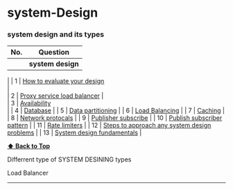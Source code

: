 # system-Design
### system design and its types

| No. | Question                                                                                |
| --- |-------------------------------------------------------------------------------------------------------------------------------------------------------------------------------------------------------------------------------------------------------|
|     | **system design**     
|
| 1   |  [How to evaluate your design](#)  
|                                                                                                                                        
| 2   |  [Proxy service load balancer](#)
|                                                        
| 3   |  [Availability](#)  
|
| 4   |  [Database](#)                                                                                                                                                          |
| 5   |  [Data partitioning](#)                                                                                                                                                 |
| 6   |  [Load Balancing](#)                                                                                                                                                    |
| 7   |  [Caching](#)                                                                                                                                                           |
| 8   |  [Network protocals](#)                                                                                                                                                 |
| 9   |  [Publisher subscribe](#)                                                                                                                                               |
| 10  |  [Publish subscriber pattern](#)                                                                                                                                        |
| 11  |  [Rate limiters](#)                                                                                                                                                     |
| 12  |  [Steps to approach any system design problems](#)                                                                                                                      |
| 13 |  [System design fundamentals](#)                                                                                                                                         |


**[⬆ Back to Top](#system-design-and-its-types)**

<!--<p> section 1 </p>
<p> section 2 </p>-->
<p> Differrent type of SYSTEM DESINING types <br> <p> Load Balancer </p>  <hr>



















